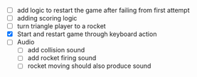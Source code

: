 - [ ] add logic to restart the game after failing from first attempt
- [ ] adding scoring logic
- [ ] turn triangle player to a rocket
- [x] Start and restart game through keyboard action
- [ ] Audio
  - [ ] add collision sound
  - [ ] add rocket firing sound
  - [ ] rocket moving should also produce sound
